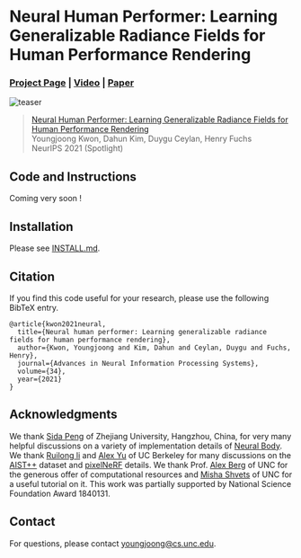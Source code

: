# Neural Human Performer: Learning Generalizable Radiance Fields for Human Performance Rendering
### [Project Page](https://youngjoongunc.github.io/nhp/) | [Video](https://www.youtube.com/watch?v=4b5SPwPOKVo) | [Paper](https://arxiv.org/pdf/2109.07448.pdf)

![teaser](https://youngjoongunc.github.io/Neural_Human_Performer/image/teaser.gif)

> [Neural Human Performer: Learning Generalizable Radiance Fields for Human Performance Rendering](https://arxiv.org/pdf/2012.15838.pdf)  
> Youngjoong Kwon, Dahun Kim, Duygu Ceylan, Henry Fuchs  
> NeurIPS 2021 (Spotlight)

## Code and Instructions
Coming very soon !

## Installation

Please see [INSTALL.md](INSTALL.md).


## Citation

If you find this code useful for your research, please use the following BibTeX entry.

```
@article{kwon2021neural,
  title={Neural human performer: Learning generalizable radiance fields for human performance rendering},
  author={Kwon, Youngjoong and Kim, Dahun and Ceylan, Duygu and Fuchs, Henry},
  journal={Advances in Neural Information Processing Systems},
  volume={34},
  year={2021}
}
```
## Acknowledgments

We thank [Sida Peng](https://pengsida.net/) of Zhejiang University, Hangzhou, China, for 
very many helpful discussions on a variety of implementation details of [Neural Body](https://zju3dv.github.io/neuralbody/).
We thank [Ruilong li](https://www.liruilong.cn/) and [Alex Yu](https://alexyu.net/) of UC Berkeley
for many discussions on the [AIST++](https://google.github.io/aichoreographer/) dataset and [pixelNeRF](https://alexyu.net/pixelnerf/) details.
We thank Prof. [Alex Berg](http://acberg.com/) of UNC for the generous offer of computational resources and [Misha Shvets](https://scholar.google.com/citations?user=CY9PcHEAAAAJ&hl=en) of UNC
for a useful tutorial on it. This work was partially supported by National Science Foundation Award 1840131.
## Contact

For questions, please contact [youngjoong@cs.unc.edu](youngjoong@cs.unc.edu).
